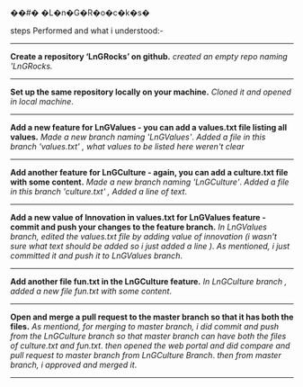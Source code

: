 ��#� �L�n�G�R�o�c�k�s�

steps Performed and what i understood:-
__________________________________________

**Create a repository ‘LnGRocks’ on github.**
_created an empty repo naming 'LnGRocks._
___________________________________________

**Set up the same repository locally on your machine.**
_Cloned it and opened in local machine_.
___________________________________________

**Add a new feature for LnGValues - you can add a values.txt file listing all values.**
_Made a new branch naming 'LnGValues'_.
_Added a file in this branch 'values.txt' , what values to be listed here weren't clear_
____________________________________________

**Add another feature for LnGCulture - again, you can add a culture.txt file with some content.**
_Made a new branch naming 'LnGCulture'_.
_Added a file in this branch 'culture.txt' , Added a line of text_.
____________________________________________

**Add a new value of Innovation in values.txt for LnGValues feature - commit and push your changes to the feature branch.**
_In LnGValues branch, edited the values.txt file by adding value of innovation (i wasn't sure what text should be added so i just added a line )_.
_As mentioned, i just committed it and push it to LnGValues branch_.
_____________________________________________

**Add another file fun.txt in the LnGCulture feature.**
_In LnGCulture branch , added a new file fun.txt with some content_.
_____________________________________________

**Open and merge a pull request to the master branch so that it has both the files.**
_As mentiond, for merging to master branch, i did commit and push  from the LnGCulture branch so that master branch can have both the files of culture.txt and fun.txt_.
_then opened the web portal and did compare and pull request to master branch from LnGCulture Branch_.
_then from master branch, i approved and merged it_.
_____________________________________________




  
